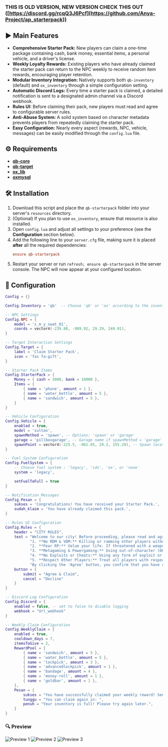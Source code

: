 ### THIS IS OLD VERSION, NEW VERSION CHECK THIS OUT ([https://discord.gg/rcqQ3J6Pcf](https://github.com/Anya-Project/ap_starterpack))

## ▶️ Main Features

- **Comprehensive Starter Pack:** New players can claim a one-time package containing cash, bank money, essential items, a personal vehicle, and a driver's license.
- **Weekly Loyalty Rewards:** Existing players who have already claimed the starter pack can return to the NPC weekly to receive random item rewards, encouraging player retention.
- **Modular Inventory Integration:** Natively supports both `qb-inventory` (default) and `ox_inventory` through a simple configuration setting.
- **Automatic Discord Logs:** Every time a starter pack is claimed, a detailed notification is sent to a designated admin channel via a Discord webhook.
- **Rules UI:** Before claiming their pack, new players must read and agree to configurable server rules.
- **Anti-Abuse System:** A solid system based on character metadata prevents players from repeatedly claiming the starter pack.
- **Easy Configuration:** Nearly every aspect (rewards, NPC, vehicle, messages) can be easily modified through the `config.lua` file.

## ⚙️ Requirements

- **[qb-core](https://github.com/qbcore-framework/qb-core)**
- **[qb-target](https://github.com/qbcore-framework/qb-target)** 
- **[ox_lib](https://github.com/overextended/ox_lib)** 
- **[oxmysql](https://github.com/overextended/oxmysql)**

## 🛠️ Installation

1.  Download this script and place the `qb-starterpack` folder into your server's `resources` directory.
2.  (Optional) If you plan to use `ox_inventory`, ensure that resource is also installed.
3.  Open `config.lua` and adjust all settings to your preference (see the **Configuration** section below).
4.  Add the following line to your `server.cfg` file, making sure it is placed **after** all the required dependencies:
    ```cfg
    ensure qb-starterpack
    ```
5.  Restart your server or run `refresh; ensure qb-starterpack` in the server console. The NPC will now appear at your configured location.

## 🔧 Configuration
```lua
Config = {}

Config.Inventory = 'qb'  -- Choose 'qb' or 'ox' according to the inventory system used

-- NPC Settings
Config.NPC = {
    model = 's_m_y_swat_01',
    coords = vector4(-239.88, -989.92, 29.29, 249.91),
}

-- Target Interaction Settings
Config.Target = {
    label = 'Claim Starter Pack',
    icon = 'fas fa-gift',
}

-- Starter Pack Items
Config.StarterPack = {
    Money = { cash = 5000, bank = 10000 },
    Items = {
        { name = 'phone', amount = 1 },
        { name = 'water_bottle', amount = 5 },
        { name = 'sandwich', amount = 5 },
    }
}

-- Vehicle Configuration
Config.Vehicle = {
    enabled = true,
    model = 'sultan',
    spawnMethod = 'spawn', -- Options: 'spawn' or 'garage'
    garage = 'pillboxgarage', -- Garage name if spawnMethod = 'garage'
    spawnPoint = vector4(-225.5, -961.65, 29.2, 155.29), -- Spawn location if spawnMethod = 'spawn'
}

-- Fuel System Configuration
Config.FuelSystem = {
    -- Choose fuel system : 'legacy', 'cdn', 'ox', or 'none'
    system = 'legacy', 

    setFuelToFull = true 
}

-- Notification Messages
Config.Pesan = {
    sukses = 'Congratulations! You have received your Starter Pack.', 
    sudah_klaim = 'You have already claimed this pack.', 
}

-- Rules UI Configuration
Config.Rules = {
    header = "CITY RULES",
    text = "Welcome to our city! Before proceeding, please read and agree to the rules below:\n\n" ..
           "1. **No RDM & VDM:** Killing or ramming other players without a valid RP reason is strictly prohibited.\n\n" ..
           "2. **Fear RP:** Value your life. If threatened with a weapon, you must act afraid and comply.\n\n" ..
           "3. **Metagaming & Powergaming:** Using out-of-character (OOC) information in-character (IC) is not allowed.\n\n" ..
           "4. **No Exploits or Cheats:** Using any form of exploit or cheat to gain an unfair advantage is forbidden.\n\n" ..
           "5. **Respect Other Players:** Treat all players with respect. Harassment or discrimination will not be tolerated.\n\n" ..
           "By clicking the 'Agree' button, you confirm that you have read, understood, and will comply with all city rules.",
    button = {
        submit = "Agree & Claim",
        cancel = "Decline"
    }
}

-- Discord Log Configuration
Config.Discord = {
    enabled = false, -- set to false to disable logging
    webhook = "Url_webhook" 
}

-- Weekly Claim Configuration
Config.WeeklyClaim = {
    enabled = true,
    cooldown_days = 7,
    itemsToGive = 2, 
    RewardPool = {
        { name = 'sandwich', amount = 5 },
        { name = 'water_bottle', amount = 5 },
        { name = 'lockpick', amount = 3 },
        { name = 'advancedlockpick', amount = 1 },
        { name = 'bandage', amount = 4 },
        { name = 'money-roll', amount = 1 }, 
        { name = 'goldbar', amount = 1 }, 
    },
    Pesan = {
        sukses = "You have successfully claimed your weekly reward! See you next week.",
        tunggu = "You can claim again in: ",
        penuh = "Your inventory is full! Please try again later.",
    }
}

```
### 🔍 Preview

![Preview 1](https://i.imgur.com/yndqDg0.png)
![Preview 2](https://i.imgur.com/qe3kdrL.png)
![Preview 3](https://i.imgur.com/Gj5cvSV.jpeg)




